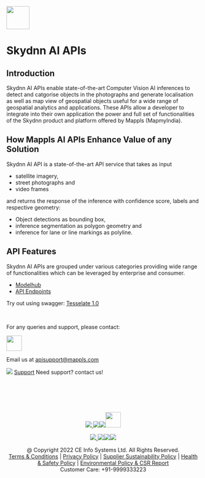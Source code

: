 [<img src="https://about.mappls.com/images/mappls-logo.svg" height="60"/> </p>](https://about.mappls.com/api)

# Skydnn AI APIs

## Introduction

Skydnn AI APIs enable state-of-the-art Computer Vision AI inferences to detect and catgorise objects in the photographs and generate localisation as well as map view of geospatial objects useful for a wide range of geospatial analytics and applications. These APIs allow a developer to integrate into their own application the power and full set of functionalities of the Skydnn product and platform offered by Mappls (MapmyIndia).


## How Mappls AI APIs Enhance Value of any Solution

Skydnn AI API is a state-of-the-art API service that takes as input 
- satellite imagery, 
- street photographs and 
- video frames 

and returns the response of the inference with confidence score, labels and respective geometry:

- Object detections as bounding box, 
- inference segmentation as polygon geometry and 
- inference for lane or line markings as polyline.


## API Features

Skydnn AI APIs are grouped under various categories providing wide range of functionalities which can be leveraged by enterprise and consumer.

* [Modelhub](docs/docs/modelhub.md)
* [API Endpoints](docs/docs/api-endpoints.md)

Try out using swagger: [Tesselate 1.0](docs/custom/swagger-aimldl-auth-min-v2.yml)

<br>

For any queries and support, please contact: 

[<img src="https://about.mappls.com/images/mappls-logo.svg" height="40"/> </p>](https://about.mappls.com/api/)
Email us at [apisupport@mappls.com](mailto:apisupport@mappls.com)


![](https://www.mapmyindia.com/api/img/icons/support.png)
[Support](https://about.mappls.com/contact/)
Need support? contact us!

<br></br>
<br></br>

[<p align="center"> <img src="https://www.mapmyindia.com/api/img/icons/stack-overflow.png"/> ](https://stackoverflow.com/questions/tagged/mappls-api)[![](https://www.mapmyindia.com/api/img/icons/blog.png)](https://about.mappls.com/blog/)[![](https://www.mapmyindia.com/api/img/icons/gethub.png)](https://github.com/Mappls-api)[<img src="https://mmi-api-team.s3.ap-south-1.amazonaws.com/API-Team/npm-logo.one-third%5B1%5D.png" height="40"/> </p>](https://www.npmjs.com/org/mapmyindia) 



[<p align="center"> <img src="https://www.mapmyindia.com/june-newsletter/icon4.png"/> ](https://www.facebook.com/Mapplsofficial)[![](https://www.mapmyindia.com/june-newsletter/icon2.png)](https://twitter.com/mappls)[![](https://www.mapmyindia.com/newsletter/2017/aug/llinkedin.png)](https://www.linkedin.com/company/mappls/)[![](https://www.mapmyindia.com/june-newsletter/icon3.png)](https://www.youtube.com/channel/UCAWvWsh-dZLLeUU7_J9HiOA)




<div align="center">@ Copyright 2022 CE Info Systems Ltd. All Rights Reserved.</div>

<div align="center"> <a href="https://about.mappls.com/api/terms-&-conditions">Terms & Conditions</a> | <a href="https://about.mappls.com/about/privacy-policy">Privacy Policy</a> | <a href="https://about.mappls.com/pdf/mapmyIndia-sustainability-policy-healt-labour-rules-supplir-sustainability.pdf">Supplier Sustainability Policy</a> | <a href="https://about.mappls.com/pdf/Health-Safety-Management.pdf">Health & Safety Policy</a> | <a href="https://about.mappls.com/pdf/Environment-Sustainability-Policy-CSR-Report.pdf">Environmental Policy & CSR Report</a>

<div align="center">Customer Care: +91-9999333223</div>